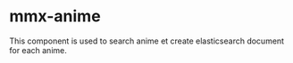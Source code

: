 # mmx-anime

This component is used to search anime et create elasticsearch document for each anime.
